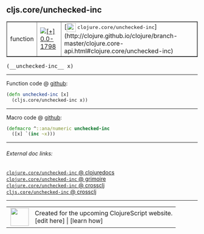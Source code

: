 ## cljs.core/unchecked-inc



 <table border="1">
<tr>
<td>function</td>
<td><a href="https://github.com/cljsinfo/cljs-api-docs/tree/0.0-1798"><img valign="middle" alt="[+] 0.0-1798" title="Added in 0.0-1798" src="https://img.shields.io/badge/+-0.0--1798-lightgrey.svg"></a> </td>
<td>
[<img height="24px" valign="middle" src="http://i.imgur.com/1GjPKvB.png"> <samp>clojure.core/unchecked-inc</samp>](http://clojure.github.io/clojure/branch-master/clojure.core-api.html#clojure.core/unchecked-inc)
</td>
</tr>
</table>


 <samp>
(__unchecked-inc__ x)<br>
</samp>

---







Function code @ [github](https://github.com/clojure/clojurescript/blob/r2134/src/cljs/cljs/core.cljs#L1588-L1589):

```clj
(defn unchecked-inc [x]
  (cljs.core/unchecked-inc x))
```

<!--
Repo - tag - source tree - lines:

 <pre>
clojurescript @ r2134
└── src
    └── cljs
        └── cljs
            └── <ins>[core.cljs:1588-1589](https://github.com/clojure/clojurescript/blob/r2134/src/cljs/cljs/core.cljs#L1588-L1589)</ins>
</pre>

-->

---

Macro code @ [github](https://github.com/clojure/clojurescript/blob/r2134/src/clj/cljs/core.clj#L362-L363):

```clj
(defmacro ^::ana/numeric unchecked-inc
  ([x] `(inc ~x)))
```

<!--
Repo - tag - source tree - lines:

 <pre>
clojurescript @ r2134
└── src
    └── clj
        └── cljs
            └── <ins>[core.clj:362-363](https://github.com/clojure/clojurescript/blob/r2134/src/clj/cljs/core.clj#L362-L363)</ins>
</pre>
-->

---


###### External doc links:

[`clojure.core/unchecked-inc` @ clojuredocs](http://clojuredocs.org/clojure.core/unchecked-inc)<br>
[`clojure.core/unchecked-inc` @ grimoire](http://conj.io/store/v1/org.clojure/clojure/1.7.0-beta3/clj/clojure.core/unchecked-inc/)<br>
[`clojure.core/unchecked-inc` @ crossclj](http://crossclj.info/fun/clojure.core/unchecked-inc.html)<br>
[`cljs.core/unchecked-inc` @ crossclj](http://crossclj.info/fun/cljs.core.cljs/unchecked-inc.html)<br>

---

 <table>
<tr><td>
<img valign="middle" align="right" width="48px" src="http://i.imgur.com/Hi20huC.png">
</td><td>
Created for the upcoming ClojureScript website.<br>
[edit here] | [learn how]
</td></tr></table>

[edit here]:https://github.com/cljsinfo/cljs-api-docs/blob/master/cljsdoc/cljs.core_unchecked-inc.cljsdoc
[learn how]:https://github.com/cljsinfo/cljs-api-docs/wiki/cljsdoc-files

<!--

This information was too distracting to show to readers, but I'll leave it
commented here since it is helpful to:

- pretty-print the data used to generate this document
- and show how to retrieve that data



The API data for this symbol:

```clj
{:ns "cljs.core",
 :name "unchecked-inc",
 :signature ["[x]"],
 :history [["+" "0.0-1798"]],
 :type "function",
 :full-name-encode "cljs.core_unchecked-inc",
 :source {:code "(defn unchecked-inc [x]\n  (cljs.core/unchecked-inc x))",
          :title "Function code",
          :repo "clojurescript",
          :tag "r2134",
          :filename "src/cljs/cljs/core.cljs",
          :lines [1588 1589]},
 :extra-sources [{:code "(defmacro ^::ana/numeric unchecked-inc\n  ([x] `(inc ~x)))",
                  :title "Macro code",
                  :repo "clojurescript",
                  :tag "r2134",
                  :filename "src/clj/cljs/core.clj",
                  :lines [362 363]}],
 :full-name "cljs.core/unchecked-inc",
 :clj-symbol "clojure.core/unchecked-inc"}

```

Retrieve the API data for this symbol:

```clj
;; from Clojure REPL
(require '[clojure.edn :as edn])
(-> (slurp "https://raw.githubusercontent.com/cljsinfo/cljs-api-docs/catalog/cljs-api.edn")
    (edn/read-string)
    (get-in [:symbols "cljs.core/unchecked-inc"]))
```

-->
